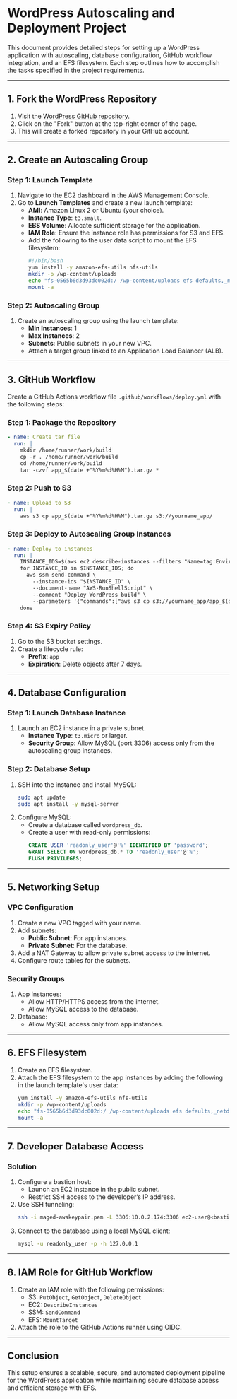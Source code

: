 # WordPress Autoscaling and Deployment Project

This document provides detailed steps for setting up a WordPress application with autoscaling, database configuration, GitHub workflow integration, and an EFS filesystem. Each step outlines how to accomplish the tasks specified in the project requirements.

---

## 1. Fork the WordPress Repository
1. Visit the [WordPress GitHub repository](https://github.com/WordPress/WordPress).
2. Click on the "Fork" button at the top-right corner of the page.
3. This will create a forked repository in your GitHub account.

---

## 2. Create an Autoscaling Group
### **Step 1: Launch Template**
1. Navigate to the EC2 dashboard in the AWS Management Console.
2. Go to **Launch Templates** and create a new launch template:
   - **AMI**: Amazon Linux 2 or Ubuntu (your choice).
   - **Instance Type**: `t3.small`.
   - **EBS Volume**: Allocate sufficient storage for the application.
   - **IAM Role**: Ensure the instance role has permissions for S3 and EFS.
   - Add the following to the user data script to mount the EFS filesystem:
     ```bash
     #!/bin/bash
     yum install -y amazon-efs-utils nfs-utils
     mkdir -p /wp-content/uploads
     echo "fs-0565b6d3d93dc002d:/ /wp-content/uploads efs defaults,_netdev 0 0" >> /etc/fstab
     mount -a
     ```

### **Step 2: Autoscaling Group**
1. Create an autoscaling group using the launch template:
   - **Min Instances**: 1
   - **Max Instances**: 2
   - **Subnets**: Public subnets in your new VPC.
   - Attach a target group linked to an Application Load Balancer (ALB).

---

## 3. GitHub Workflow
Create a GitHub Actions workflow file `.github/workflows/deploy.yml` with the following steps:

### **Step 1: Package the Repository**
```yaml
- name: Create tar file
  run: |
    mkdir /home/runner/work/build
    cp -r . /home/runner/work/build
    cd /home/runner/work/build
    tar -czvf app_$(date +"%Y%m%d%H%M").tar.gz *
```

### **Step 2: Push to S3**
```yaml
- name: Upload to S3
  run: |
    aws s3 cp app_$(date +"%Y%m%d%H%M").tar.gz s3://yourname_app/
```

### **Step 3: Deploy to Autoscaling Group Instances**
```yaml
- name: Deploy to instances
  run: |
    INSTANCE_IDS=$(aws ec2 describe-instances --filters "Name=tag:Environment,Values=wordpress-scaling" --query "Reservations[*].Instances[*].InstanceId" --output text)
    for INSTANCE_ID in $INSTANCE_IDS; do
      aws ssm send-command \
        --instance-ids "$INSTANCE_ID" \
        --document-name "AWS-RunShellScript" \
        --comment "Deploy WordPress build" \
        --parameters '{"commands":["aws s3 cp s3://yourname_app/app_$(date +\"%Y%m%d%H%M\").tar.gz /tmp/", "tar -xzf /tmp/app_$(date +\"%Y%m%d%H%M\").tar.gz -C /var/www/html", "rsync -av --delete /tmp/wordpress/ /var/www/html/"]}'
    done
```

### **Step 4: S3 Expiry Policy**
1. Go to the S3 bucket settings.
2. Create a lifecycle rule:
   - **Prefix**: `app_`
   - **Expiration**: Delete objects after 7 days.

---

## 4. Database Configuration
### **Step 1: Launch Database Instance**
1. Launch an EC2 instance in a private subnet.
   - **Instance Type**: `t3.micro` or larger.
   - **Security Group**: Allow MySQL (port 3306) access only from the autoscaling group instances.

### **Step 2: Database Setup**
1. SSH into the instance and install MySQL:
   ```bash
   sudo apt update
   sudo apt install -y mysql-server
   ```
2. Configure MySQL:
   - Create a database called `wordpress_db`.
   - Create a user with read-only permissions:
     ```sql
     CREATE USER 'readonly_user'@'%' IDENTIFIED BY 'password';
     GRANT SELECT ON wordpress_db.* TO 'readonly_user'@'%';
     FLUSH PRIVILEGES;
     ```

---

## 5. Networking Setup
### **VPC Configuration**
1. Create a new VPC tagged with your name.
2. Add subnets:
   - **Public Subnet**: For app instances.
   - **Private Subnet**: For the database.
3. Add a NAT Gateway to allow private subnet access to the internet.
4. Configure route tables for the subnets.

### **Security Groups**
1. App Instances:
   - Allow HTTP/HTTPS access from the internet.
   - Allow MySQL access to the database.
2. Database:
   - Allow MySQL access only from app instances.

---

## 6. EFS Filesystem
1. Create an EFS filesystem.
2. Attach the EFS filesystem to the app instances by adding the following in the launch template's user data:
   ```bash
   yum install -y amazon-efs-utils nfs-utils
   mkdir -p /wp-content/uploads
   echo "fs-0565b6d3d93dc002d:/ /wp-content/uploads efs defaults,_netdev 0 0" >> /etc/fstab
   mount -a
   ```

---

## 7. Developer Database Access
### **Solution**
1. Configure a bastion host:
   - Launch an EC2 instance in the public subnet.
   - Restrict SSH access to the developer’s IP address.
2. Use SSH tunneling:
   ```bash
   ssh -i maged-awskeypair.pem -L 3306:10.0.2.174:3306 ec2-user@<bastion-public-ip>
   ```
3. Connect to the database using a local MySQL client:
   ```bash
   mysql -u readonly_user -p -h 127.0.0.1
   ```

---

## 8. IAM Role for GitHub Workflow
1. Create an IAM role with the following permissions:
   - S3: `PutObject`, `GetObject`, `DeleteObject`
   - EC2: `DescribeInstances`
   - SSM: `SendCommand`
   - EFS: `MountTarget`
2. Attach the role to the GitHub Actions runner using OIDC.

---

## Conclusion
This setup ensures a scalable, secure, and automated deployment pipeline for the WordPress application while maintaining secure database access and efficient storage with EFS.

